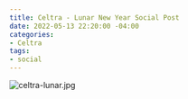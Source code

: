 ```yaml
---
title: Celtra - Lunar New Year Social Post
date: 2022-05-13 22:20:00 -04:00
categories:
- Celtra
tags:
- social
---
```


![celtra-lunar.jpg](/uploads/celtra-lunar.jpg)